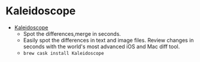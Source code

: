# Kaleidoscope
- [Kaleidoscope](https://www.kaleidoscopeapp.com/)
  -  Spot the differences,merge in seconds.
  - Easily spot the differences in text and image files. Review changes in seconds with the world's most advanced iOS and Mac diff tool.
  - `brew cask install Kaleidoscope`
